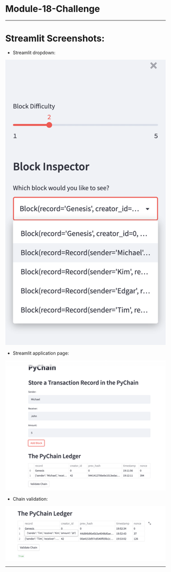# Module-18-Challenge

---

# Streamlit Screenshots:

* Streamlit dropdown:

![streamlit_dropdown](https://github.com/madut97/Module-18-Challenge/blob/main/streamlit_dropdown.png)

* Streamlit application page:

![application_page](https://github.com/madut97/Module-18-Challenge/blob/main/application_page.png)

* Chain validation:

![chain_validation](https://github.com/madut97/Module-18-Challenge/blob/main/chain_validation.png)

---


